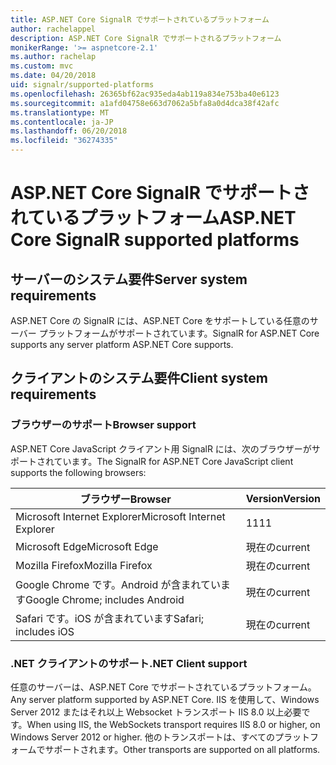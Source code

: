 ```yaml
---
title: ASP.NET Core SignalR でサポートされているプラットフォーム
author: rachelappel
description: ASP.NET Core SignalR でサポートされるプラットフォーム
monikerRange: '>= aspnetcore-2.1'
ms.author: rachelap
ms.custom: mvc
ms.date: 04/20/2018
uid: signalr/supported-platforms
ms.openlocfilehash: 26365bf62ac935eda4ab119a834e753ba40e6123
ms.sourcegitcommit: a1afd04758e663d7062a5bfa8a0d4dca38f42afc
ms.translationtype: MT
ms.contentlocale: ja-JP
ms.lasthandoff: 06/20/2018
ms.locfileid: "36274335"
---
```

# <a name="aspnet-core-signalr-supported-platforms"></a><span data-ttu-id="e9af3-103">ASP.NET Core SignalR でサポートされているプラットフォーム</span><span class="sxs-lookup"><span data-stu-id="e9af3-103">ASP.NET Core SignalR supported platforms</span></span>

## <a name="server-system-requirements"></a><span data-ttu-id="e9af3-104">サーバーのシステム要件</span><span class="sxs-lookup"><span data-stu-id="e9af3-104">Server system requirements</span></span>

<span data-ttu-id="e9af3-105">ASP.NET Core の SignalR には、ASP.NET Core をサポートしている任意のサーバー プラットフォームがサポートされています。</span><span class="sxs-lookup"><span data-stu-id="e9af3-105">SignalR for ASP.NET Core supports any server platform ASP.NET Core supports.</span></span>

## <a name="client-system-requirements"></a><span data-ttu-id="e9af3-106">クライアントのシステム要件</span><span class="sxs-lookup"><span data-stu-id="e9af3-106">Client system requirements</span></span>

### <a name="browser-support"></a><span data-ttu-id="e9af3-107">ブラウザーのサポート</span><span class="sxs-lookup"><span data-stu-id="e9af3-107">Browser support</span></span>

<span data-ttu-id="e9af3-108">ASP.NET Core JavaScript クライアント用 SignalR には、次のブラウザーがサポートされています。</span><span class="sxs-lookup"><span data-stu-id="e9af3-108">The SignalR for ASP.NET Core JavaScript client supports the following browsers:</span></span>

| <span data-ttu-id="e9af3-109">ブラウザー</span><span class="sxs-lookup"><span data-stu-id="e9af3-109">Browser</span></span> | <span data-ttu-id="e9af3-110">Version</span><span class="sxs-lookup"><span data-stu-id="e9af3-110">Version</span></span> |
| ------- | ------- |
| <span data-ttu-id="e9af3-111">Microsoft Internet Explorer</span><span class="sxs-lookup"><span data-stu-id="e9af3-111">Microsoft Internet Explorer</span></span> | <span data-ttu-id="e9af3-112">11</span><span class="sxs-lookup"><span data-stu-id="e9af3-112">11</span></span> |
| <span data-ttu-id="e9af3-113">Microsoft Edge</span><span class="sxs-lookup"><span data-stu-id="e9af3-113">Microsoft Edge</span></span> | <span data-ttu-id="e9af3-114">現在の</span><span class="sxs-lookup"><span data-stu-id="e9af3-114">current</span></span> |
| <span data-ttu-id="e9af3-115">Mozilla Firefox</span><span class="sxs-lookup"><span data-stu-id="e9af3-115">Mozilla Firefox</span></span> | <span data-ttu-id="e9af3-116">現在の</span><span class="sxs-lookup"><span data-stu-id="e9af3-116">current</span></span> |
| <span data-ttu-id="e9af3-117">Google Chrome です。Android が含まれています</span><span class="sxs-lookup"><span data-stu-id="e9af3-117">Google Chrome; includes Android</span></span> | <span data-ttu-id="e9af3-118">現在の</span><span class="sxs-lookup"><span data-stu-id="e9af3-118">current</span></span> |
| <span data-ttu-id="e9af3-119">Safari です。iOS が含まれています</span><span class="sxs-lookup"><span data-stu-id="e9af3-119">Safari; includes iOS</span></span> | <span data-ttu-id="e9af3-120">現在の</span><span class="sxs-lookup"><span data-stu-id="e9af3-120">current</span></span> |
 
### <a name="net-client-support"></a><span data-ttu-id="e9af3-121">.NET クライアントのサポート</span><span class="sxs-lookup"><span data-stu-id="e9af3-121">.NET Client support</span></span>

<span data-ttu-id="e9af3-122">任意のサーバーは、ASP.NET Core でサポートされているプラットフォーム。</span><span class="sxs-lookup"><span data-stu-id="e9af3-122">Any server platform supported by ASP.NET Core.</span></span> <span data-ttu-id="e9af3-123">IIS を使用して、Windows Server 2012 またはそれ以上 Websocket トランスポート IIS 8.0 以上必要です。</span><span class="sxs-lookup"><span data-stu-id="e9af3-123">When using IIS, the WebSockets transport requires IIS 8.0 or higher, on Windows Server 2012 or higher.</span></span> <span data-ttu-id="e9af3-124">他のトランスポートは、すべてのプラットフォームでサポートされます。</span><span class="sxs-lookup"><span data-stu-id="e9af3-124">Other transports are supported on all platforms.</span></span>
